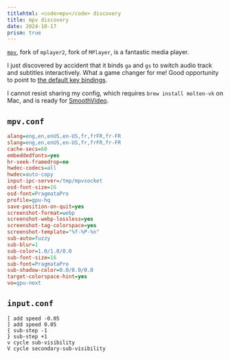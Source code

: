 ```yaml
---
titlehtml: <code>mpv</code> discovery
title: mpv discovery
date: 2024-10-17
prism: true
---
```


[`mpv`](https://mpv.io/), fork of `mplayer2`, fork of `MPlayer`, is a fantastic media player.

I just discovered by accident that it binds `ga` and `gs` to switch audio track and subtitles interactively. What a game changer for me! Good opportunity to point to [the default key bindings](https://github.com/mpv-player/mpv/blob/master/etc/input.conf).

I cannot resist sharing my config, which requires `brew install molten-vk` on Mac, and is ready for [SmoothVideo](https://www.svp-team.com/).

## `mpv.conf`

```ini
alang=eng,en,enUS,en-US,fr,frFR,fr-FR
slang=eng,en,enUS,en-US,fr,frFR,fr-FR
cache-secs=60
embeddedfonts=yes
hr-seek-framedrop=no
hwdec-codecs=all
hwdec=auto-copy
input-ipc-server=/tmp/mpvsocket
osd-font-size=16
osd-font=PragmataPro
profile=gpu-hq
save-position-on-quit=yes
screenshot-format=webp
screenshot-webp-lossless=yes
screenshot-tag-colorspace=yes
screenshot-template="%f-%P-%n"
sub-auto=fuzzy
sub-blur=1
sub-color=1.0/1.0/0.0
sub-font-size=16
sub-font=PragmataPro
sub-shadow-color=0.0/0.0/0.0
target-colorspace-hint=yes
vo=gpu-next
```

## `input.conf`

```text
[ add speed -0.05
] add speed 0.05
{ sub-step -1
} sub-step +1
v cycle sub-visibility
V cycle secondary-sub-visibility
```
